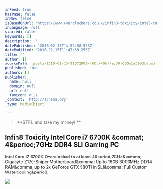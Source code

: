 ```yaml
---
inFeed: true
hasPage: false
inNav: false
isBasedOnUrl: 'https://www.overclockers.co.uk/infin8-toxicity-intel-core-i7-6700k-4.7ghz-ddr4-sli-gaming-pc-fs-467-oe.html'
inLanguage: null
starred: false
keywords: []
description: ''
datePublished: '2016-02-15T14:52:58.523Z'
dateModified: '2016-02-15T11:47:39.255Z'
title: ''
author: []
sourcePath: _posts/2016-02-15-91572809-f60b-40bf-ac30-855a1a39b3bb.md
published: true
authors: []
publisher:
  name: null
  domain: null
  url: null
  favicon: null
_context: 'http://schema.org'
_type: MediaObject

---
```

> **STFU and take my money! **

<article style=""><h1>Infin8 Toxicity Intel Core i7 6700K &amp;commat; 4&amp;period;7GHz DDR4 SLI Gaming PC</h1><p>Intel Core i7 6700K Overclocked to at least 4&amp;period;7GHz&amp;comma; Gigabyte Z170-Sniper Motherboard&amp;comma; Up to 16GB 3000MHz DDR4 RAM&amp;comma; up to 2x GeForce GTX 980Ti in SLI&amp;comma; Full Custom Watercooling&amp;period;</p><img src="http://www.overclockers.co.uk/media/image/thumbnail/FS467OE_121146_800x800.jpg" /></article>